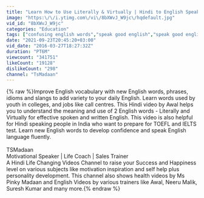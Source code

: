 ```yaml
---
title: "Learn How to Use Literally & Virtually | Hindi to English Speaking | Meaning and Difference"
image: "https:\/\/i.ytimg.com\/vi\/8bXWvJ_W9jc\/hqdefault.jpg"
vid_id: "8bXWvJ_W9jc"
categories: "Education"
tags: ["confusing english words","speak good english","speak good english videos"]
date: "2021-09-23T20:45:20+03:00"
vid_date: "2016-03-27T18:27:32Z"
duration: "PT6M"
viewcount: "341751"
likeCount: "19128"
dislikeCount: "298"
channel: "TsMadaan"
---
```

{% raw %}Improve English vocabulary with new English words, phrases, idioms and slangs to add variety to your daily English. Learn words used by youth in colleges, and jobs like call centres. This Hindi video by Awal helps you to understand the meaning and use of 2 English words - Literally and Virtually for effective spoken and written English. This video is also helpful for Hindi speaking people in India who want to prepare for TOEFL and IELTS test. Learn new English words to develop confidence and speak English language fluently.<br /><br />TSMadaan<br />Motivational Speaker | Life Coach | Sales Trainer<br />A Hindi Life Changing Videos Channel to raise your Success and Happiness level on various subjects like motivation inspiration and self help plus personality development.  This channel also shows health videos by Ms Pinky Madaan and English Videos by various trainers like Awal, Neeru Malik, Suresh Kumar and many more.{% endraw %}
